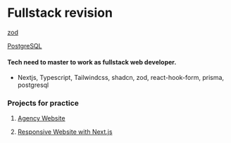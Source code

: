 # Fullstack revision

[zod](https://www.youtube.com/watch?v=n7iK-5Ahg6o)

[PostgreSQL](https://www.youtube.com/watch?v=85pG_pDkITY)

#### Tech need to master to work as fullstack web developer.

- Nextjs, Typescript, Tailwindcss, shadcn, zod, react-hook-form, prisma, postgresql

### Projects for practice

1. [Agency Website](https://www.youtube.com/watch?v=0NvSiEjW-EY)

2. [Responsive Website with Next.js](https://www.youtube.com/watch?v=zSz67kLPbZY)
